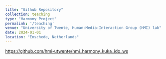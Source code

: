 ```yaml
---
title: "Github Repository"
collection: teaching
type: "Harmony Project"
permalink: '/teaching'
venue: "University of Twente, Human-Media-Interaction Group (HMI) lab"
date: 2024-01-01
location: "Enschede, Netherlands"
---
```

https://github.com/hmi-utwente/hmi_harmony_kuka_ido_ws

